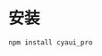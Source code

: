 <!--
 * @Author: Chengya
 * @Description: Description
 * @Date: 2025-01-17 15:38:29
 * @LastEditors: Chengya
 * @LastEditTime: 2025-01-17 17:10:53
-->

# 安装

```js
npm install cyaui_pro
```
